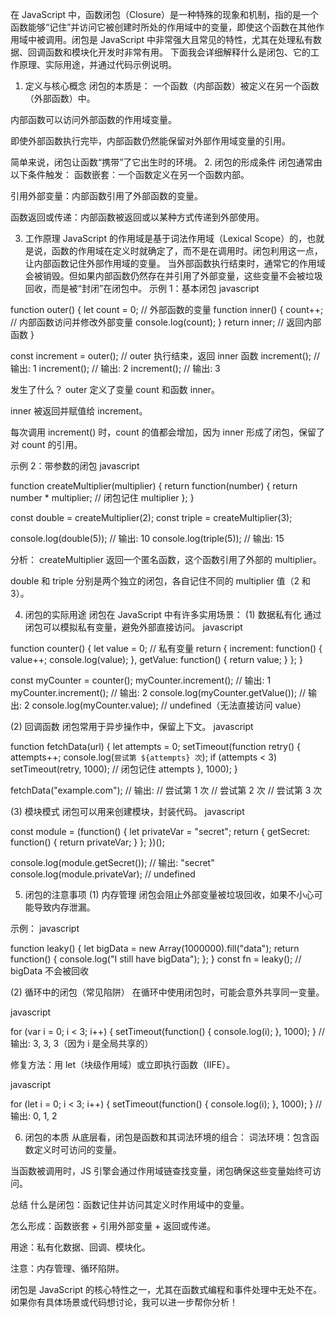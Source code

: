 在 JavaScript 中，函数闭包（Closure）是一种特殊的现象和机制，指的是一个函数能够“记住”并访问它被创建时所处的作用域中的变量，即使这个函数在其他作用域中被调用。闭包是 JavaScript 中非常强大且常见的特性，尤其在处理私有数据、回调函数和模块化开发时非常有用。
下面我会详细解释什么是闭包、它的工作原理、实际用途，并通过代码示例说明。
1. 定义与核心概念
闭包的本质是：
一个函数（内部函数）被定义在另一个函数（外部函数）中。

内部函数可以访问外部函数的作用域变量。

即使外部函数执行完毕，内部函数仍然能保留对外部作用域变量的引用。

简单来说，闭包让函数“携带”了它出生时的环境。
2. 闭包的形成条件
闭包通常由以下条件触发：
函数嵌套：一个函数定义在另一个函数内部。

引用外部变量：内部函数引用了外部函数的变量。

函数返回或传递：内部函数被返回或以某种方式传递到外部使用。

3. 工作原理
JavaScript 的作用域是基于词法作用域（Lexical Scope）的，也就是说，函数的作用域在定义时就确定了，而不是在调用时。闭包利用这一点，让内部函数记住外部作用域的变量。
当外部函数执行结束时，通常它的作用域会被销毁。但如果内部函数仍然存在并引用了外部变量，这些变量不会被垃圾回收，而是被“封闭”在闭包中。
示例 1：基本闭包
javascript

function outer() {
  let count = 0; // 外部函数的变量
  function inner() {
    count++; // 内部函数访问并修改外部变量
    console.log(count);
  }
  return inner; // 返回内部函数
}

const increment = outer(); // outer 执行结束，返回 inner 函数
increment(); // 输出: 1
increment(); // 输出: 2
increment(); // 输出: 3

发生了什么？
outer 定义了变量 count 和函数 inner。

inner 被返回并赋值给 increment。

每次调用 increment() 时，count 的值都会增加，因为 inner 形成了闭包，保留了对 count 的引用。

示例 2：带参数的闭包
javascript

function createMultiplier(multiplier) {
  return function(number) {
    return number * multiplier; // 闭包记住 multiplier
  };
}

const double = createMultiplier(2);
const triple = createMultiplier(3);

console.log(double(5)); // 输出: 10
console.log(triple(5)); // 输出: 15

分析：
createMultiplier 返回一个匿名函数，这个函数引用了外部的 multiplier。

double 和 triple 分别是两个独立的闭包，各自记住不同的 multiplier 值（2 和 3）。

4. 闭包的实际用途
闭包在 JavaScript 中有许多实用场景：
(1) 数据私有化
通过闭包可以模拟私有变量，避免外部直接访问。
javascript

function counter() {
  let value = 0; // 私有变量
  return {
    increment: function() { value++; console.log(value); },
    getValue: function() { return value; }
  };
}

const myCounter = counter();
myCounter.increment(); // 输出: 1
myCounter.increment(); // 输出: 2
console.log(myCounter.getValue()); // 输出: 2
console.log(myCounter.value); // undefined（无法直接访问 value）

(2) 回调函数
闭包常用于异步操作中，保留上下文。
javascript

function fetchData(url) {
  let attempts = 0;
  setTimeout(function retry() {
    attempts++;
    console.log(`尝试第 ${attempts} 次`);
    if (attempts < 3) setTimeout(retry, 1000); // 闭包记住 attempts
  }, 1000);
}

fetchData("example.com");
// 输出:
// 尝试第 1 次
// 尝试第 2 次
// 尝试第 3 次

(3) 模块模式
闭包可以用来创建模块，封装代码。
javascript

const module = (function() {
  let privateVar = "secret";
  return {
    getSecret: function() { return privateVar; }
  };
})();

console.log(module.getSecret()); // 输出: "secret"
console.log(module.privateVar);  // undefined

5. 闭包的注意事项
(1) 内存管理
闭包会阻止外部变量被垃圾回收，如果不小心可能导致内存泄漏。

示例：
javascript

function leaky() {
  let bigData = new Array(1000000).fill("data");
  return function() { console.log("I still have bigData"); };
}
const fn = leaky(); // bigData 不会被回收

(2) 循环中的闭包（常见陷阱）
在循环中使用闭包时，可能会意外共享同一变量。

javascript

for (var i = 0; i < 3; i++) {
  setTimeout(function() { console.log(i); }, 1000);
}
// 输出: 3, 3, 3（因为 i 是全局共享的）

修复方法：用 let（块级作用域）或立即执行函数（IIFE）。

javascript

for (let i = 0; i < 3; i++) {
  setTimeout(function() { console.log(i); }, 1000);
}
// 输出: 0, 1, 2

6. 闭包的本质
从底层看，闭包是函数和其词法环境的组合：
词法环境：包含函数定义时可访问的变量。

当函数被调用时，JS 引擎会通过作用域链查找变量，闭包确保这些变量始终可访问。

总结
什么是闭包：函数记住并访问其定义时作用域中的变量。

怎么形成：函数嵌套 + 引用外部变量 + 返回或传递。

用途：私有化数据、回调、模块化。

注意：内存管理、循环陷阱。

闭包是 JavaScript 的核心特性之一，尤其在函数式编程和事件处理中无处不在。如果你有具体场景或代码想讨论，我可以进一步帮你分析！

